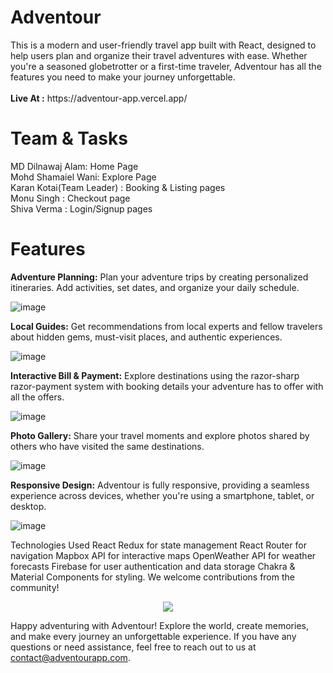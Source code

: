 <h1>Adventour</h1> This is a modern and user-friendly travel app built with React, designed to help users plan and organize their travel adventures with ease. Whether you're a seasoned globetrotter or a first-time traveler, Adventour has all the features you need to make your journey unforgettable.
<br/>
<br/>
<b>Live At :</b> https://adventour-app.vercel.app/

# Team & Tasks
MD Dilnawaj Alam: Home Page <br/>
Mohd Shamaiel Wani: Explore Page <br/>
Karan Kotai(Team Leader) : Booking & Listing pages <br/>
Monu Singh : Checkout page <br/>
Shiva Verma : Login/Signup pages <br/>

# Features 

**Adventure Planning:** Plan your adventure trips by creating personalized itineraries. Add activities, set dates, and organize your daily schedule.

![image](https://github.com/monurajputrko/Adventour/assets/68837552/1e1448ea-b678-4cfa-85c8-473fa517d914)

**Local Guides:** Get recommendations from local experts and fellow travelers about hidden gems, must-visit places, and authentic experiences.

![image](https://github.com/karnking/adventour.github.io/assets/68837552/f50b490f-6f4a-4bf1-b807-74a076f26060)

**Interactive Bill & Payment:** Explore destinations using the razor-sharp razor-payment system with booking details your adventure has to offer with all the offers.

![image](https://github.com/monurajputrko/Adventour/assets/68837552/2f2484b7-2a7e-423f-af7e-319fd5457086)


**Photo Gallery:** Share your travel moments and explore photos shared by others who have visited the same destinations.

![image](https://github.com/monurajputrko/Adventour/assets/68837552/2f037799-4ebb-4f7a-8cb6-b97e1c27158d)

**Responsive Design:** Adventour is fully responsive, providing a seamless experience across devices, whether you're using a smartphone, tablet, or desktop.

![image](https://github.com/monurajputrko/Adventour/assets/68837552/7fce2d62-06e1-4181-bcf1-b027fecb4c88)

Technologies Used React Redux for state management React Router for navigation Mapbox API for interactive maps OpenWeather API for weather forecasts Firebase for user authentication and data storage Chakra & Material Components for styling. We welcome contributions from the community!

<p align="center">
  <a href="https://skillicons.dev">
    <img src="https://skillicons.dev/icons?i=react,js,redux,firebase,figma,materialui,tailwind,css,git" />
  </a>
</p>

Happy adventuring with Adventour! Explore the world, create memories, and make every journey an unforgettable experience. If you have any questions or need assistance, feel free to reach out to us at contact@adventourapp.com.
